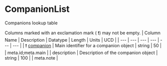 # CompanionList
Companions lookup table


Columns marked with an exclamation mark ( :exclamation:) may not be empty.
| Column Name | Description | Datatype | Length | Units  | UCD |
| --- | --- | --- | --- | --- | --- |
| ❗️ <ins>companion</ins> | Main identifier for a companion object | string | 50 |  | meta.id;meta.main  |
| description | Description of the companion object | string | 100 |  | meta.note  |

